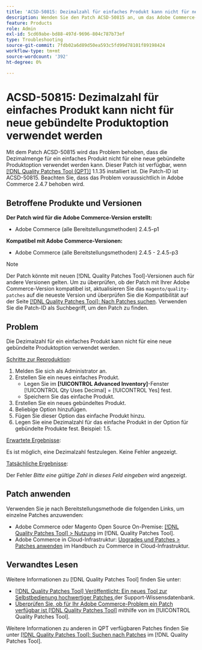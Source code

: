 ```yaml
---
title: 'ACSD-50815: Dezimalzahl für einfaches Produkt kann nicht für neue gebündelte Produktoption verwendet werden'
description: Wenden Sie den Patch ACSD-50815 an, um das Adobe Commerce-Problem zu beheben, bei dem die Dezimalzahl für ein einfaches Produkt nicht für eine neue gebündelte Produktoption verwendet werden kann.
feature: Products
role: Admin
exl-id: 5cd69abe-bd88-497d-9696-804c787b73ef
type: Troubleshooting
source-git-commit: 7fdb02a6d89d50ea593c5fd99d78101f89198424
workflow-type: tm+mt
source-wordcount: '392'
ht-degree: 0%

---
```


# ACSD-50815: Dezimalzahl für einfaches Produkt kann nicht für neue gebündelte Produktoption verwendet werden

Mit dem Patch ACSD-50815 wird das Problem behoben, dass die Dezimalmenge für ein einfaches Produkt nicht für eine neue gebündelte Produktoption verwendet werden kann. Dieser Patch ist verfügbar, wenn [[!DNL Quality Patches Tool (QPT)]](https://experienceleague.adobe.com/en/docs/commerce-operations/tools/quality-patches-tool/quality-patches-tool-to-self-serve-quality-patches) 1.1.35 installiert ist. Die Patch-ID ist ACSD-50815. Beachten Sie, dass das Problem voraussichtlich in Adobe Commerce 2.4.7 behoben wird.

## Betroffene Produkte und Versionen

**Der Patch wird für die Adobe Commerce-Version erstellt:**

* Adobe Commerce (alle Bereitstellungsmethoden) 2.4.5-p1

**Kompatibel mit Adobe Commerce-Versionen:**

* Adobe Commerce (alle Bereitstellungsmethoden) 2.4.5 - 2.4.5-p3

>[!NOTE]
>
>Der Patch könnte mit neuen [!DNL Quality Patches Tool]-Versionen auch für andere Versionen gelten. Um zu überprüfen, ob der Patch mit Ihrer Adobe Commerce-Version kompatibel ist, aktualisieren Sie das `magento/quality-patches` auf die neueste Version und überprüfen Sie die Kompatibilität auf der Seite [[!DNL Quality Patches Tool]: Nach Patches suchen](https://experienceleague.adobe.com/tools/commerce-quality-patches/index.html). Verwenden Sie die Patch-ID als Suchbegriff, um den Patch zu finden.

## Problem

Die Dezimalzahl für ein einfaches Produkt kann nicht für eine neue gebündelte Produktoption verwendet werden.

<u>Schritte zur Reproduktion</u>:

1. Melden Sie sich als Administrator an.
1. Erstellen Sie ein neues einfaches Produkt.
   * Legen Sie im **[!UICONTROL Advanced Inventory]**-Fenster [!UICONTROL Qty Uses Decimal] = [!UICONTROL Yes] fest.
   * Speichern Sie das einfache Produkt.
1. Erstellen Sie ein neues gebündeltes Produkt.
1. Beliebige Option hinzufügen.
1. Fügen Sie dieser Option das einfache Produkt hinzu.
1. Legen Sie eine Dezimalzahl für das einfache Produkt in der Option für gebündelte Produkte fest. Beispiel: 1.5.

<u>Erwartete Ergebnisse</u>:

Es ist möglich, eine Dezimalzahl festzulegen. Keine Fehler angezeigt.

<u>Tatsächliche Ergebnisse</u>:

Der Fehler *Bitte eine gültige Zahl in dieses Feld eingeben* wird angezeigt.

## Patch anwenden

Verwenden Sie je nach Bereitstellungsmethode die folgenden Links, um einzelne Patches anzuwenden:

* Adobe Commerce oder Magento Open Source On-Premise: [[!DNL Quality Patches Tool] > Nutzung](/help/tools/quality-patches-tool/usage.md) im [!DNL Quality Patches Tool].
* Adobe Commerce in Cloud-Infrastruktur: [Upgrades und Patches > Patches anwenden](https://experienceleague.adobe.com/docs/commerce-cloud-service/user-guide/develop/upgrade/apply-patches.html) im Handbuch zu Commerce in Cloud-Infrastruktur.

## Verwandtes Lesen

Weitere Informationen zu [!DNL Quality Patches Tool] finden Sie unter:

* [[!DNL Quality Patches Tool] Veröffentlicht: Ein neues Tool zur Selbstbedienung hochwertiger Patches ](https://experienceleague.adobe.com/en/docs/commerce-operations/tools/quality-patches-tool/quality-patches-tool-to-self-serve-quality-patches) der Support-Wissensdatenbank.
* [Überprüfen Sie, ob für Ihr Adobe Commerce-Problem ein Patch verfügbar ist [!DNL Quality Patches Tool]](/help/tools/quality-patches-tool/patches-available-in-qpt/check-patch-for-magento-issue-with-magento-quality-patches.md) mithilfe von im [!UICONTROL Quality Patches Tool].


Weitere Informationen zu anderen in QPT verfügbaren Patches finden Sie unter [[!DNL Quality Patches Tool]: Suchen nach Patches](https://experienceleague.adobe.com/tools/commerce-quality-patches/index.html) im [!DNL Quality Patches Tool].
